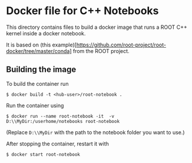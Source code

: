 # Docker file for C++ Notebooks

This directory contains files to build a docker image that runs a ROOT C++
kernel inside a docker notebook.

It is based on (this
example)[https://github.com/root-project/root-docker/tree/master/conda] from the
ROOT project.

## Building the image

To build the container run

```
$ docker build -t <hub-user>/root-notebook .
```

Run the container using 

```
$ docker run --name root-notebook -it  -v D:\\MyDir:/userhome/notebooks root-notebook
```

(Replace `D:\\MyDir` with the path to the notebook folder you want to use.)

After stopping the container, restart it with

```
$ docker start root-notebook
```
